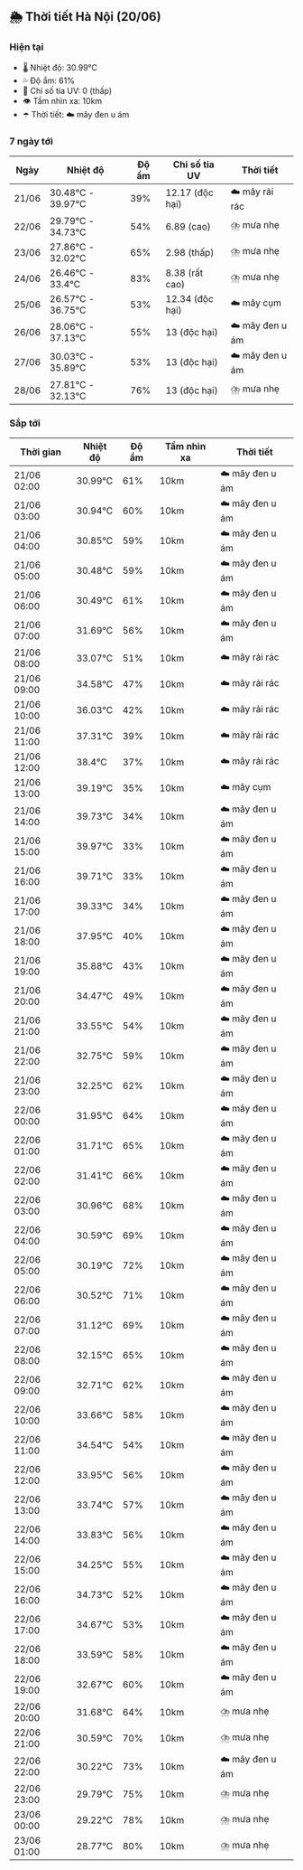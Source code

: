 ## 🌦️ Thời tiết Hà Nội (20/06)

### Hiện tại

- 🌡️ Nhiệt độ: 30.99℃
- 💦 Độ ẩm: 61%
- 🌟 Chỉ số tia UV: 0 (thấp)
- 👁️ Tầm nhìn xa: 10km
- ☂️ Thời tiết: ☁️ mây đen u ám

### 7 ngày tới

| Ngày | Nhiệt độ | Độ ẩm | Chỉ số tia UV | Thời tiết |
| --- | --- | --- | --- | --- |
| 21/06 | 30.48℃ - 39.97℃ | 39% | 12.17 (độc hại) | ☁️ mây rải rác |
| 22/06 | 29.79℃ - 34.73℃ | 54% | 6.89 (cao) | ⛈️ mưa nhẹ |
| 23/06 | 27.86℃ - 32.02℃ | 65% | 2.98 (thấp) | ⛈️ mưa nhẹ |
| 24/06 | 26.46℃ - 33.4℃ | 83% | 8.38 (rất cao) | ⛈️ mưa nhẹ |
| 25/06 | 26.57℃ - 36.75℃ | 53% | 12.34 (độc hại) | ☁️ mây cụm |
| 26/06 | 28.06℃ - 37.13℃ | 55% | 13 (độc hại) | ☁️ mây đen u ám |
| 27/06 | 30.03℃ - 35.89℃ | 53% | 13 (độc hại) | ☁️ mây đen u ám |
| 28/06 | 27.81℃ - 32.13℃ | 76% | 13 (độc hại) | ⛈️ mưa nhẹ |

### Sắp tới

| Thời gian | Nhiệt độ | Độ ẩm | Tầm nhìn xa | Thời tiết |
| --- | --- | --- | --- | --- |
| 21/06 02:00 | 30.99℃ | 61% | 10km | ☁️ mây đen u ám |
| 21/06 03:00 | 30.94℃ | 60% | 10km | ☁️ mây đen u ám |
| 21/06 04:00 | 30.85℃ | 59% | 10km | ☁️ mây đen u ám |
| 21/06 05:00 | 30.48℃ | 59% | 10km | ☁️ mây đen u ám |
| 21/06 06:00 | 30.49℃ | 61% | 10km | ☁️ mây đen u ám |
| 21/06 07:00 | 31.69℃ | 56% | 10km | ☁️ mây đen u ám |
| 21/06 08:00 | 33.07℃ | 51% | 10km | ☁️ mây rải rác |
| 21/06 09:00 | 34.58℃ | 47% | 10km | ☁️ mây rải rác |
| 21/06 10:00 | 36.03℃ | 42% | 10km | ☁️ mây rải rác |
| 21/06 11:00 | 37.31℃ | 39% | 10km | ☁️ mây rải rác |
| 21/06 12:00 | 38.4℃ | 37% | 10km | ☁️ mây rải rác |
| 21/06 13:00 | 39.19℃ | 35% | 10km | ☁️ mây cụm |
| 21/06 14:00 | 39.73℃ | 34% | 10km | ☁️ mây đen u ám |
| 21/06 15:00 | 39.97℃ | 33% | 10km | ☁️ mây đen u ám |
| 21/06 16:00 | 39.71℃ | 33% | 10km | ☁️ mây đen u ám |
| 21/06 17:00 | 39.33℃ | 34% | 10km | ☁️ mây đen u ám |
| 21/06 18:00 | 37.95℃ | 40% | 10km | ☁️ mây đen u ám |
| 21/06 19:00 | 35.88℃ | 43% | 10km | ☁️ mây đen u ám |
| 21/06 20:00 | 34.47℃ | 49% | 10km | ☁️ mây đen u ám |
| 21/06 21:00 | 33.55℃ | 54% | 10km | ☁️ mây đen u ám |
| 21/06 22:00 | 32.75℃ | 59% | 10km | ☁️ mây đen u ám |
| 21/06 23:00 | 32.25℃ | 62% | 10km | ☁️ mây đen u ám |
| 22/06 00:00 | 31.95℃ | 64% | 10km | ☁️ mây đen u ám |
| 22/06 01:00 | 31.71℃ | 65% | 10km | ☁️ mây đen u ám |
| 22/06 02:00 | 31.41℃ | 66% | 10km | ☁️ mây đen u ám |
| 22/06 03:00 | 30.96℃ | 68% | 10km | ☁️ mây đen u ám |
| 22/06 04:00 | 30.59℃ | 69% | 10km | ☁️ mây đen u ám |
| 22/06 05:00 | 30.19℃ | 72% | 10km | ☁️ mây đen u ám |
| 22/06 06:00 | 30.52℃ | 71% | 10km | ☁️ mây đen u ám |
| 22/06 07:00 | 31.12℃ | 69% | 10km | ☁️ mây đen u ám |
| 22/06 08:00 | 32.15℃ | 65% | 10km | ☁️ mây đen u ám |
| 22/06 09:00 | 32.71℃ | 62% | 10km | ☁️ mây đen u ám |
| 22/06 10:00 | 33.66℃ | 58% | 10km | ☁️ mây đen u ám |
| 22/06 11:00 | 34.54℃ | 54% | 10km | ☁️ mây đen u ám |
| 22/06 12:00 | 33.95℃ | 56% | 10km | ☁️ mây đen u ám |
| 22/06 13:00 | 33.74℃ | 57% | 10km | ☁️ mây đen u ám |
| 22/06 14:00 | 33.83℃ | 56% | 10km | ☁️ mây đen u ám |
| 22/06 15:00 | 34.25℃ | 55% | 10km | ☁️ mây đen u ám |
| 22/06 16:00 | 34.73℃ | 52% | 10km | ☁️ mây đen u ám |
| 22/06 17:00 | 34.67℃ | 53% | 10km | ☁️ mây đen u ám |
| 22/06 18:00 | 33.59℃ | 58% | 10km | ☁️ mây đen u ám |
| 22/06 19:00 | 32.67℃ | 60% | 10km | ☁️ mây đen u ám |
| 22/06 20:00 | 31.68℃ | 64% | 10km | ⛈️ mưa nhẹ |
| 22/06 21:00 | 30.59℃ | 70% | 10km | ⛈️ mưa nhẹ |
| 22/06 22:00 | 30.22℃ | 73% | 10km | ☁️ mây đen u ám |
| 22/06 23:00 | 29.79℃ | 75% | 10km | ⛈️ mưa nhẹ |
| 23/06 00:00 | 29.22℃ | 78% | 10km | ⛈️ mưa nhẹ |
| 23/06 01:00 | 28.77℃ | 80% | 10km | ⛈️ mưa nhẹ |
